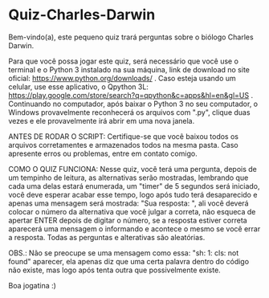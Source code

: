 # Quiz-Charles-Darwin
Bem-vindo(a), este pequeno quiz trará perguntas sobre o biólogo Charles Darwin. 

Para que você possa jogar este quiz, será necessário que você use o terminal e o Python 3 instalado na sua máquina, link de download no site oficial: https://www.python.org/downloads/ . Caso esteja usando um celular, use esse aplicativo, o Qpython 3L: https://play.google.com/store/search?q=qpython&c=apps&hl=en&gl=US . Continuando no computador, após baixar o Python 3 no seu computador, o Windows provavelmente reconhecerá os arquivos com ".py", clique duas vezes e ele provavelmente irá abrir em uma nova janela.

ANTES DE RODAR O SCRIPT:
Certifique-se que você baixou todos os arquivos corretamentes e armazenados todos na mesma pasta.
Caso apresente erros ou problemas, entre em contato comigo.

COMO O QUIZ FUNCIONA:
Nesse quiz, você terá uma pergunta, depois de um tempinho de leitura, as alternativas serão mostradas, lembrando que cada uma delas estará enumerada, um "timer" de 5 segundos será iniciado, você deve esperar acabar esse tempo, logo após tudo terá desaparecido e apenas uma mensagem será mostrada: "Sua resposta: ", ali você deverá colocar o número da alternativa que você julgar a correta, não esqueca de apertar ENTER depois de digitar o número, se a resposta estiver correta aparecerá uma mensagem o informando e acontece o mesmo se você errar a resposta. Todas as perguntas e alterativas são aleatórias.

OBS.: Não se preocupe se uma mensagem como essa: "sh: 1: cls: not found" aparecer, ela apenas diz que uma certa palavra dentro do código não existe, mas logo após tenta outra que possivelmente existe.

Boa jogatina :)
